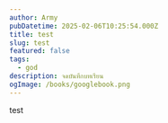 ```yaml
---
author: Army
pubDatetime: 2025-02-06T10:25:54.000Z
title: test
slug: test
featured: false
tags:
  - god
description: จดบันทึกบทเรียน
ogImage: /books/googlebook.png
---
```


test